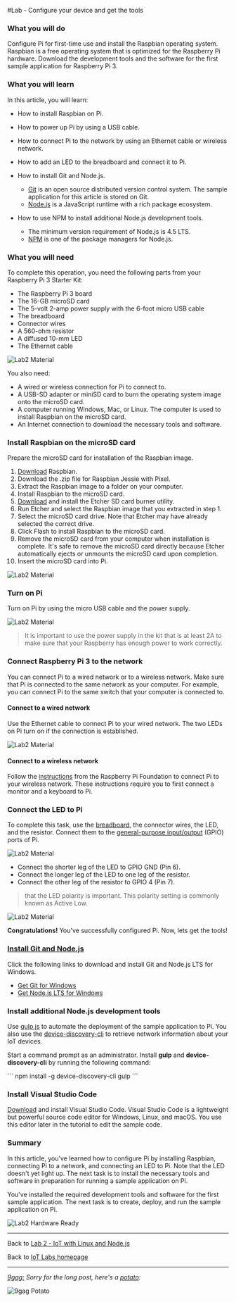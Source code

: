 #Lab - Configure your device and get the tools

### What you will do
Configure Pi for first-time use and install the Raspbian operating system. Raspbian is a free operating system that is optimized for the Raspberry Pi hardware. 
Download the development tools and the software for the first sample application for Raspberry Pi 3. 

### What you will learn
In this article, you will learn:

* How to install Raspbian on Pi.
* How to power up Pi by using a USB cable.
* How to connect Pi to the network by using an Ethernet cable or wireless network.
* How to add an LED to the breadboard and connect it to Pi.

* How to install Git and Node.js.
  * [Git](https://git-scm.com/) is an open source distributed version control system. The sample application for this article is stored on Git.
  * [Node.js](https://nodejs.org/en/) is a JavaScript runtime with a rich package ecosystem.
* How to use NPM to install additional Node.js development tools.
  * The minimum version requirement of Node.js is 4.5 LTS.
  * [NPM](https://www.npmjs.com/) is one of the package managers for Node.js.

### What you will need
To complete this operation, you need the following parts from your Raspberry Pi 3 Starter Kit:

* The Raspberry Pi 3 board
* The 16-GB microSD card
* The 5-volt 2-amp power supply with the 6-foot micro USB cable
* The breadboard
* Connector wires
* A 560-ohm resistor
* A diffused 10-mm LED
* The Ethernet cable

![Lab2 Material][lab2-material]

You also need:

* A wired or wireless connection for Pi to connect to.
* A USB-SD adapter or miniSD card to burn the operating system image onto the microSD card.
* A computer running Windows, Mac, or Linux. The computer is used to install Raspbian on the microSD card.
* An Internet connection to download the necessary tools and software.

### Install Raspbian on the microSD card
Prepare the microSD card for installation of the Raspbian image.

1. [Download](https://www.raspberrypi.org/downloads/raspbian/) Raspbian.
  1. Download the .zip file for Raspbian Jessie with Pixel.
  2. Extract the Raspbian image to a folder on your computer.
2. Install Raspbian to the microSD card.
  1. [Download](https://www.etcher.io/) and install the Etcher SD card burner utility.
  2. Run Etcher and select the Raspbian image that you extracted in step 1.
  3. Select the microSD card drive. Note that Etcher may have already selected the correct drive.
  4. Click Flash to install Raspbian to the microSD card.
  5. Remove the microSD card from your computer when installation is complete. It's safe to remove the microSD card directly because Etcher automatically ejects or unmounts the microSD card upon completion.
  6. Insert the microSD card into Pi.

![Lab2 Material][lab2-sdcard]

### Turn on Pi
Turn on Pi by using the micro USB cable and the power supply.

![Lab2 Material][lab2-power]

> It is important to use the power supply in the kit that is at least 2A to make sure that your Raspberry has enough power to work correctly.

### Connect Raspberry Pi 3 to the network
You can connect Pi to a wired network or to a wireless network. Make sure that Pi is connected to the same network as your computer. For example, you can connect Pi to the same switch that your computer is connected to.

#### Connect to a wired network
Use the Ethernet cable to connect Pi to your wired network. The two LEDs on Pi turn on if the connection is established.

![Lab2 Material][lab2-connect-ethernet]

#### Connect to a wireless network
Follow the [instructions](https://www.raspberrypi.org/learning/software-guide/wifi/) from the Raspberry Pi Foundation to connect Pi to your wireless network. These instructions require you to first connect a monitor and a keyboard to Pi.

### Connect the LED to Pi
To complete this task, use the [breadboard](https://learn.sparkfun.com/tutorials/how-to-use-a-breadboard), the connector wires, the LED, and the resistor. Connect them to the [general-purpose input/output](https://www.raspberrypi.org/documentation/usage/gpio/) (GPIO) ports of Pi.

![Lab2 Material][lab2-breadboard]

* Connect the shorter leg of the LED to GPIO GND (Pin 6).
* Connect the longer leg of the LED to one leg of the resistor.
* Connect the other leg of the resistor to GPIO 4 (Pin 7).

> that the LED polarity is important. This polarity setting is commonly known as Active Low.

![Lab2 Material][lab2-pinout-breadboard]

**Congratulations!** You've successfully configured Pi.
Now, lets get the tools!

### [Install Git and Node.js](#install-git-note)
Click the following links to download and install Git and Node.js LTS for Windows.

* [Get Git for Windows](https://git-scm.com/download/win/)
* [Get Node.js LTS for Windows](https://nodejs.org/en/)

### Install additional Node.js development tools
Use [gulp.js](http://gulpjs.com/) to automate the deployment of the sample application to Pi. You also use the [device-discovery-cli](https://github.com/Azure/device-discovery-cli) to retrieve network information about your IoT devices.

Start a command prompt as an administrator. Install **gulp** and **device-discovery-cli** by running the following command:

´´´
npm install -g device-discovery-cli gulp
´´´

### Install Visual Studio Code
[Download](https://code.visualstudio.com/docs/setup/windows) and install Visual Studio Code. Visual Studio Code is a lightweight but powerful source code editor for Windows, Linux, and macOS. You use this editor later in the tutorial to edit the sample code.

### Summary
In this article, you’ve learned how to configure Pi by installing Raspbian, connecting Pi to a network, and connecting an LED to Pi. Note that the LED doesn't yet light up. The next task is to install the necessary tools and software in preparation for running a sample application on Pi.

You've installed the required development tools and software for the first sample application. The next task is to create, deploy, and run the sample application on Pi.

![Lab2 Hardware Ready][lab2-hardware-ready]

---

Back to [Lab 2 - IoT with Linux and Node.js](/content/lab-2-linux-node-iot.md)

Back to [IoT Labs homepage](/readme.md)

---

*[9gag:](http://9gag.com/) Sorry for  the long post, here's a [potato](https://www.quora.com/What-does-Sorry-for-the-long-post-heres-a-potato-mean-in-9GAG):*

![9gag Potato](/images/potato06.jpg)

[lab2-material]: ./images/lab2_material.jpg "Lab 2 Material"
[lab2-sdcard]: ./images/lab2_sdcard.jpg "Lab 2 Insert SD Card"
[lab2-power]: ./images/lab2_power.jpg "Lab 2 Turn on you Rpi3"
[lab2-connect-ethernet]: ./images/lab2_connect_ethernet.jpg "Lab 2 Connect ethernet"
[lab2-breadboard]: ./images/lab2_breadboard_led_resistor.jpg "Lab 2 Breadboard"
[lab2-pinout-breadboard]: ./images/lab2_pinout_breadboard.png "Lab 2 Pinout"
[lab2-hardware-ready]: ./images/lab2_hardware_ready.jpg "Lab 2 Hardware Ready"


